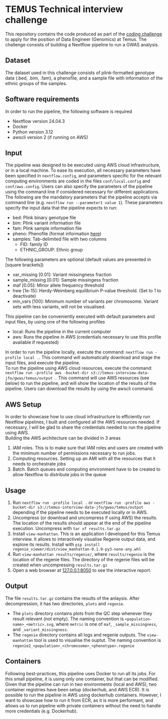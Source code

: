 # TEMUS Technical interview challenge

This repository contains the code produced as part of the [coding challenge](https://www.kaggle.com/datasets/103b608eea3a94c5c98260738d80039c5573eb7f80dc0a8e4f865cb90fbc6ea4?resource=download) to apply for the position of Data Engineer (Genomics) at Temus. The challenge consists of building a Nextflow pipeline to run a GWAS analysis. 

## Dataset
The dataset used in this challenge consists of plink-formatted genotype data (.bed, .bim, .fam), a phenofile, and a sample file with information of the ethnic groups of the samples.

## Software requirements
In order to run the pipeline, the following software is required
- Nextflow version 24.04.3
- Docker
- Python version 3.12
- awscli version 2 (if running on AWS)

## Input
The pipeline was designed to be executed using AWS cloud infrastructure, or in a local machine. To ease its execution, all necessary parameters have been specified in `nextflow.config`, and parameters specific for the relevant computing environments are coded in the files `conf/local.config` and `conf/aws.config`. Users can also specify the parameters of the pipeline using the command line if considered necessary for different applications.  
The following are the mandatory parameters that the pipeline accepts via command line (e.g. `nextflow run --parameter1 value 1`). These parameters specify the input data that the pipeline expects to run:
- bed: Plink binary genotype file
- bim: Plink variant information file
- fam: Plink sample information file
- pheno: Phenofile (format information [here](https://rgcgithub.github.io/regenie/options/#phenotype-file-format))
- samples: Tab-delimited file with two columns
  - FID: family ID
  - ETHNIC_GROUP: Ethnic group

The following parameters are optional (default values are presented in [square brackets])
- var_missing [0.01]: Variant missingness fraction
- sample_missing [0.01]: Sample missingess fraction
- maf [0.05]: Minor allele frequency threshold
- hwe [1e-15]: Herdy-Weimberg equilibrium P-value threshold. (Set to 1 to deactivate)
- min_vars [100]: Minimum number of variants per chromosome. Variant sets with less variants, will not be visualised.

This pipeline can be conveniently executed with default parameters and input files, by using one of the following profiles
- local: Runs the pipeline in the current computer
- aws: Runs the pipeline in AWS (credentials necessary to use this profile available if requested)

In order to run the pipeline locally, execute the command: `nextflow run -profile local .`. This command will automatically download and stage the input files, and execute the pipeline.  
To run the pipeline using AWS cloud resources, execute the command: `nextflow run -profile aws -bucket-dir s3://temus-interview-data-jfo/gwas/temus/output .` This command will use AWS resources (see below) to run the pipeline, and will show the location of the results of the pipeline. Users can download the results by using the awscli command.

## AWS Setup
In order to showcase how to use cloud infrastructure to efficiently run Nextflow pipelines, I built and configured all the AWS resources needed. If necessary, I will be glad to share the credentials needed to run the pipeline using AWS.  
Building the AWS architecture can be divided in 3 areas
1. IAM roles. This is to make sure that IAM roles and users are created with the minimum number of permissions necessary to run jobs.
2. Computing resources. Setting up an AMI with all the resources that it needs to orchestrate jobs
3. Batch. Batch queues and computing environment have to be created to allow Nextflow to distribute jobs in the queue

## Usage
1. Run `nextflow run -profile local .` or `nextflow run -profile aws -bucket-dir s3://temus-interview-data-jfo/gwas/temus/output` depending if the pipeline needs to be executed locally or in AWS.
2. Uncompress (or download and uncompress if using AWS) the results. The location of the results should appear at the end of the pipeline execution. Uncompress with `tar xf results.tar.gz`
3. Install `view-manhattan`. This is an application I developed for this Temus interview. It allows to interactively visualise Regenie output data, and explore its results. Install with `pip install regenie_viewer/dist/view_manhattan-0.1.0-py3-none-any.whl`
4. Run `view-manhattan results/regenie/`, where `results/regenie` is the location of the regenie files. The directory of the regenie files will be created when uncompressing `results.tar.gz`
5. Open a web browser at [127.0.0.1:8050](http://127.0.0.1:8050) to see the interactive report.

## Output
The file `results.tar.gz` contains the results of the anlaysis. After decompression, it has two directories, `plots` and `regenie`. 
- The `plots` directory contains plots from the QC step whenever they result relevant (not empty). The naming convention is `<population-name>_<metric>.svg`, where `metric` is one of `maf`, `_sample_missingness`, and `_variant_missingness`.
- The `regenie` directory contains all logs and regenie outputs. The `view-manhattan` tool is used to visualise the ouptut. The naming convention is `regenie2_<population>_<chromosome>_<phenotype>.regenie`

## Containers
Following best-practices, this pipeline uses Docker to run all its jobs. For this small pipeline, it is using only one container, but that can be modified. Given that the pipeline can run in two environments (local and AWS), two container registries have been setup (dockerhub, and AWS ECR). It is possible to run the pipeline in AWS using dockerhub containers. However, I want to showcase how to run it from ECR, as it is more performant, and allows us to run pipeline with private containers without the need to handle more credentials (e.g. Dockerhub).